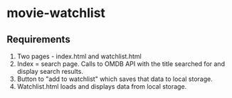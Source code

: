 # movie-watchlist

## Requirements

1. Two pages - index.html and watchlist.html
2. Index = search page. Calls to OMDB API with the title searched for and display search results.
3. Button to "add to watchlist" which saves that data to local storage.
4. Watchlist.html loads and displays data from local storage.
